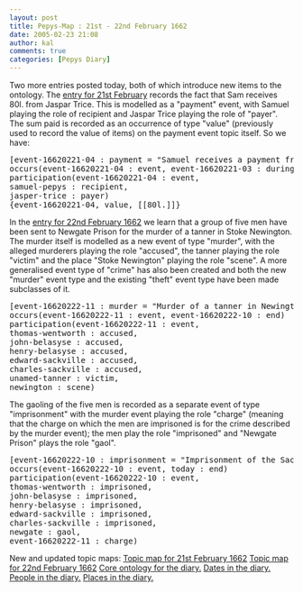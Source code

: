 ```yaml
---
layout: post
title: Pepys-Map : 21st - 22nd February 1662
date: 2005-02-23 21:08
author: kal
comments: true
categories: [Pepys Diary]
---
```

Two more entries posted today, both of which introduce new items to the ontology.
The <a href="http://www.pepysdiary.com/archive/1662/02/21/index.php">entry for 21st February</a> records the fact that Sam receives 80l. from Jaspar Trice. This is modelled as a "payment" event, with Samuel playing the role of recipient and Jaspar Trice playing the role of "payer". The sum paid is recorded as an occurrence of type "value" (previously used to record the value of items) on the payment event topic itself. So we have:
<pre>[event-16620221-04 : payment = "Samuel receives a payment from Jasper Trice (21st February 1662)";"16620221-04"]
occurs(event-16620221-04 : event, event-16620221-03 : during)
participation(event-16620221-04 : event,
samuel-pepys : recipient,
jasper-trice : payer)
{event-16620221-04, value, [[80l.]]}</pre>
In the <a href="http://www.pepysdiary.com/archive/1662/02/22/index.php">entry for 22nd February 1662</a> we learn that a group of five men have been sent to Newgate Prison for the murder of a tanner in Stoke Newington. The murder itself is modelled as a new event of type "murder", with the alleged murderers playing the role "accused", the tanner playing the role "victim" and the place "Stoke Newington" playing the role "scene". A more generalised event type of "crime" has also been created and both the new "murder" event type and the existing "theft" event type have been made subclasses of it.
<pre>[event-16620222-11 : murder = "Murder of a tanner in Newington";"16620222-11"]
occurs(event-16620222-11 : event, event-16620222-10 : end)
participation(event-16620222-11 : event,
thomas-wentworth : accused,
john-belasyse : accused,
henry-belasyse : accused,
edward-sackville : accused,
charles-sackville : accused,
unamed-tanner : victim,
newington : scene)</pre>
The gaoling of the five men is recorded as a separate event of type "imprisonment" with the murder event playing the role "charge" (meaning that the charge on which the men are imprisoned is for the crime described by the murder event); the men play the role "imprisoned" and "Newgate Prison" plays the role "gaol".
<pre>[event-16620222-10 : imprisonment = "Imprisonment of the Sackvilles, Belasyses and Thomas Wentworth on a charge of murder (22nd February 1662)";"16620222-10"]
occurs(event-16620222-10 : event, today : end)
participation(event-16620222-10 : event,
thomas-wentworth : imprisoned,
john-belasyse : imprisoned,
henry-belasyse : imprisoned,
edward-sackville : imprisoned,
charles-sackville : imprisoned,
newgate : gaol,
event-16620222-11 : charge)</pre>

<!--more-->
New and updated topic maps:
<a href="http://www.techquila.com/blog/archives/16620221.ltm">Topic map for 21st February 1662</a>
<a href="http://www.techquila.com/blog/archives/16620222.ltm">Topic map for 22nd February 1662</a>
<a href="http://www.techquila.com/blog/archives/pepys-diary-ontology.ltm">Core ontology for the diary.</a>
<a href="http://www.techquila.com/blog/archives/pepys-diary-dates.ltm">Dates in the diary.</a>
<a href="http://www.techquila.com/blog/archives/pepys-diary-people.ltm">People in the diary.</a>
<a href="http://www.techquila.com/blog/archives/pepys-diary-places.ltm">Places in the diary.</a>

